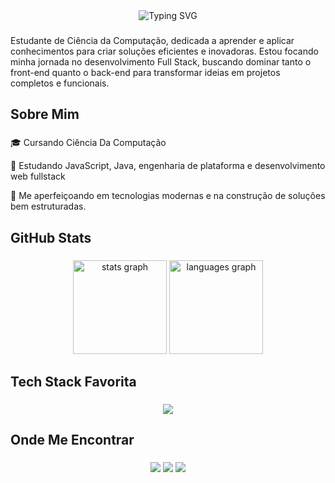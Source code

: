 <div align="center">
  <img src="https://readme-typing-svg.demolab.com?font=Great+Vibes&size=35&pause=1000&color=FADADD&center=true&vCenter=true&width=600&lines=Emilly+Ialy,%0AFull+Stack+Developer" alt="Typing SVG" />
</div>


###

<p align="left">Estudante de Ciência da Computação, dedicada a aprender e aplicar conhecimentos para criar soluções eficientes e inovadoras. Estou focando minha jornada no desenvolvimento Full Stack, buscando dominar tanto o front-end quanto o back-end para transformar ideias em projetos completos e funcionais.</p>

###

<h2 align="left">Sobre Mim </h2>

###
🎓 Cursando Ciência Da Computação  

📢 Estudando JavaScript, Java, engenharia de plataforma e desenvolvimento web fullstack   

🚀 Me aperfeiçoando em tecnologias modernas e na construção de soluções bem estruturadas.   
###

<h2 align="left">GitHub Stats</h2>

###

<div align="center">
  <img src="https://github-readme-stats.vercel.app/api?username=emillyialy&hide_title=false&hide_rank=false&show_icons=true&include_all_commits=true&count_private=true&disable_animations=false&locale=en&hide_border=false&theme=transparent&title_color=FADADD&icon_color=FADADD&text_color=FADADD&border_color=FADADD" height="150" alt="stats graph" />
  <img src="https://github-readme-stats.vercel.app/api/top-langs?username=emillyialy&locale=en&hide_title=false&layout=compact&card_width=320&langs_count=5&hide_border=false&theme=transparent&title_color=FADADD&icon_color=FADADD&text_color=FADADD&border_color=FADADD" height="150" alt="languages graph" />
</div>

### 

<h2 align="left">Tech Stack Favorita</h2> 

###

<div align="center">
  <img src="https://skillicons.dev/icons?i=java,react,js,html,css,git&theme=light" />
</div> 

 
### 

<h2 align="left"> Onde Me Encontrar </h2> 

### 

<p align="center">
  <a href="mailto:mineoemilly1@email.com"><img src="https://img.shields.io/badge/Email-FADADD?style=for-the-badge&logo=gmail&logoColor=white" /></a>
  <a href="https://www.linkedin.com/in/emilly-ialy-0b1093329/"><img src="https://img.shields.io/badge/LinkedIn-FADADD?style=for-the-badge&logo=linkedin&logoColor=white" /></a>
  <a href="https://github.com/emillyialy"><img src="https://img.shields.io/badge/GitHub-FADADD?style=for-the-badge&logo=github&logoColor=white" /></a>
</p>

 ###


